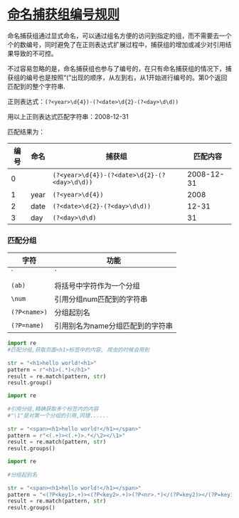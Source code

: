 
# [命名捕获组编号规则](https://www.cnblogs.com/pmars/archive/2011/12/30/2307507.html)

命名捕获组通过显式命名，可以通过组名方便的访问到指定的组，而不需要去一个个的数编号，同时避免了在正则表达式扩展过程中，捕获组的增加或减少对引用结果导致的不可控。

不过容易忽略的是，命名捕获组也参与了编号的，在只有命名捕获组的情况下，捕获组的编号也是按照“(”出现的顺序，从左到右，从1开始进行编号的。第0个返回匹配到的整个字符串.

正则表达式：`(?<year>\d{4})-(?<date>\d{2}-(?<day>\d\d))`

用以上正则表达式匹配字符串：2008-12-31

匹配结果为：

| 编号 | 命名 | 捕获组                                       | 匹配内容   |
| ---- | ---- | -------------------------------------------- | ---------- |
| 0    |      | `(?<year>\d{4})-(?<date>\d{2}-(?<day>\d\d))` | 2008-12-31 |
| 1    | year | `(?<year>\d{4})`                             | 2008       |
| 2    | date | `(?<date>\d{2}-(?<day>\d\d))`                | 12-31      |
| 3    | day  | `(?<day>\d\d)`                               | 31         |










### 匹配分组
| 字符         | 功能                             |
| ------------ | -------------------------------- |
| `|`          | 匹配左右任意一个表达式           |
| `(ab)`       | 将括号中字符作为一个分组         |
| `\num`       | 引用分组num匹配到的字符串        |
| `(?P<name>)` | 分组起别名                       |
| `(?P=name)`  | 引用别名为name分组匹配到的字符串 |





```py
import re
#匹配分组,获取页面<h1>标签中的内容, 爬虫的时候会用到
  
str = "<h1>hello world!<h1>"
pattern = r"<h1>(.*)</h1>"
result = re.match(pattern, str)
result.group()
```

```py
import re
  
#引用分组,精确获取多个标签内的内容
#"\1"是对第一个分组的引用,同理......
  
str = "<span><h1>hello world!</h1></span>"
pattern = r"<(.+)><(.+)>.*</\2></\1>"
result = re.match(pattern, str)
result.groups()
```


```py
import re
  
#分组起别名
  
str = "<span><h1>hello world!</h1></span>"
pattern = "<(?P<key1>.+)><(?P<key2>.+)>(?P<nr>.*)</(?P=key2)></(?P=key1)>"
result = re.match(pattern, str)
result.groups()
```
